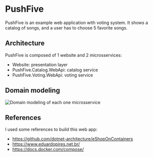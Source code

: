 # PushFive

PushFive is an example web application with voting system. It shows a catalog of songs, and a user has to choose 5 favorite songs.

## Architecture

PushFive is composed of 1 website and 2 microsservices:

- Website: presentation layer
- PushFive.Catalog.WebApi: catalog service
- PushFive.Voting.WebApi: voting service

## Domain modeling

![Domain modeling of each one microsservice](https://imagizer.imageshack.com/img924/3061/2lU5FO.png)

## References
I used some references to build this web app:

- https://github.com/dotnet-architecture/eShopOnContainers
- https://www.eduardopires.net.br/
- https://docs.docker.com/compose/
